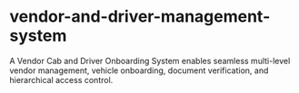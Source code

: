 # vendor-and-driver-management-system
A Vendor Cab and Driver Onboarding System enables seamless multi-level vendor management, vehicle  onboarding, document verification, and hierarchical access control.
